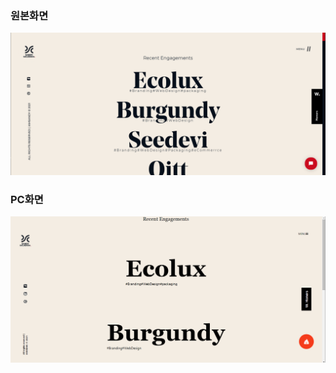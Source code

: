 ### 원본화면

![src](screenshot/iam_1460x560_full.png?raw=true)

### PC화면

![src](screenshot/iam_1460x560_clone.png?raw=true)
